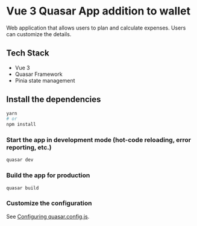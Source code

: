 # Vue 3 Quasar App addition to wallet 

Web application that allows users to plan and calculate expenses. Users can customize the details.


## Tech Stack

- Vue 3
- Quasar Framework
- Pinia state management


## Install the dependencies
```bash
yarn
# or
npm install
```

### Start the app in development mode (hot-code reloading, error reporting, etc.)
```bash
quasar dev
```


### Build the app for production
```bash
quasar build
```

### Customize the configuration
See [Configuring quasar.config.js](https://v2.quasar.dev/quasar-cli-vite/quasar-config-js).
